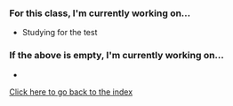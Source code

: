### For this class, I'm currently working on...
 - Studying for the test

### If the above is empty, I'm currently working on...
 - 


[Click here to go back to the index](index.html)